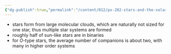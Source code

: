 ```yaml
---
{"dg-publish":true,"permalink":"/content/012/px-282-stars-and-the-solar-system/f-binary-stars-and-fundamental-parameters/px-285-f1-binary-stars/","noteIcon":"1","created":"2024-11-29T05:56:10.544+00:00","updated":"2024-11-29T06:00:24.870+00:00"}
---
```


- stars form from large molecular clouds, which are naturally not sized for one star, thus multiple star systems are formed
- roughly half of sun-like stars are in binaries
- for ${} O$-type stars, the average number of companions is about two, with many in higher order systems

